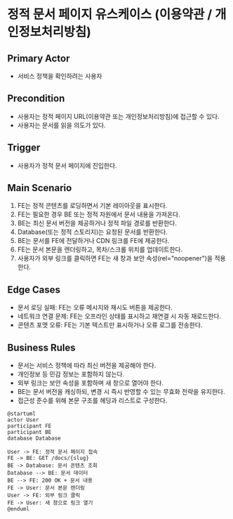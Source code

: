 # 정적 문서 페이지 유스케이스 (이용약관 / 개인정보처리방침)

## Primary Actor
- 서비스 정책을 확인하려는 사용자

## Precondition
- 사용자는 정적 페이지 URL(이용약관 또는 개인정보처리방침)에 접근할 수 있다.
- 사용자는 문서를 읽을 의도가 있다.

## Trigger
- 사용자가 정적 문서 페이지에 진입한다.

## Main Scenario
1. FE는 정적 콘텐츠를 로딩하면서 기본 레이아웃을 표시한다.
2. FE는 필요한 경우 BE 또는 정적 자원에서 문서 내용을 가져온다.
3. BE는 최신 문서 버전을 제공하거나 정적 파일 경로를 반환한다.
4. Database(또는 정적 스토리지)는 요청된 문서를 반환한다.
5. BE는 문서를 FE에 전달하거나 CDN 링크를 FE에 제공한다.
6. FE는 문서 본문을 렌더링하고, 목차/스크롤 위치를 업데이트한다.
7. 사용자가 외부 링크를 클릭하면 FE는 새 창과 보안 속성(rel="noopener")을 적용한다.

## Edge Cases
- 문서 로딩 실패: FE는 오류 메시지와 재시도 버튼을 제공한다.
- 네트워크 연결 문제: FE는 오프라인 상태를 표시하고 재연결 시 자동 재로드한다.
- 콘텐츠 포맷 오류: FE는 기본 텍스트만 표시하거나 오류 로그를 전송한다.

## Business Rules
- 문서는 서비스 정책에 따라 최신 버전을 제공해야 한다.
- 개인정보 등 민감 정보는 포함하지 않는다.
- 외부 링크는 보안 속성을 포함하며 새 창으로 열어야 한다.
- BE는 문서 버전을 캐싱하되, 변경 시 즉시 반영할 수 있는 무효화 전략을 유지한다.
- 접근성 준수를 위해 본문 구조를 헤딩과 리스트로 구성한다.

```
@startuml
actor User
participant FE
participant BE
database Database

User -> FE: 정적 문서 페이지 접속
FE -> BE: GET /docs/{slug}
BE -> Database: 문서 콘텐츠 조회
Database --> BE: 문서 데이터
BE --> FE: 200 OK + 문서 내용
FE -> User: 문서 본문 렌더링
User -> FE: 외부 링크 클릭
FE -> User: 새 창으로 링크 열기
@enduml
```

